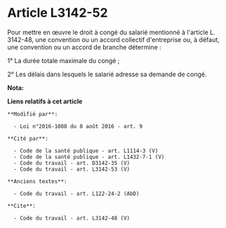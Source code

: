 # Article L3142-52

Pour mettre en œuvre le droit à congé du salarié mentionné à l'article L. 3142-48, une convention ou un accord collectif
d'entreprise ou, à défaut, une convention ou un accord de branche détermine : 

1° La durée totale maximale du congé ; 

2° Les délais dans lesquels le salarié adresse sa demande de congé.

**Nota:**



**Liens relatifs à cet article**

	**Modifié par**:

	  - Loi n°2016-1088 du 8 août 2016 - art. 9

	**Cité par**:

	  - Code de la santé publique - art. L1114-3 (V)
	  - Code de la santé publique - art. L1432-7-1 (V)
	  - Code du travail - art. D3142-35 (V)
	  - Code du travail - art. L3142-53 (V)

	**Anciens textes**:

	  - Code du travail - art. L122-24-2 (AbD)

	**Cite**:

	  - Code du travail - art. L3142-48 (V)
